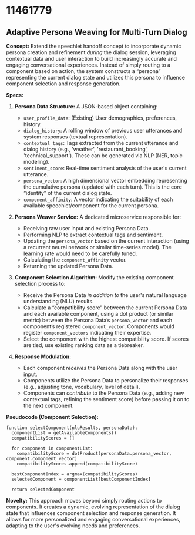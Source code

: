 # 11461779

## Adaptive Persona Weaving for Multi-Turn Dialog

**Concept:** Extend the speechlet handoff concept to incorporate dynamic persona creation and refinement *during* the dialog session, leveraging contextual data and user interaction to build increasingly accurate and engaging conversational experiences.  Instead of simply routing to a component based on action, the system constructs a “persona” representing the current dialog state and utilizes this persona to influence component selection and response generation.

**Specs:**

1.  **Persona Data Structure:**  A JSON-based object containing:
    *   `user_profile_data`:  (Existing) User demographics, preferences, history.
    *   `dialog_history`:  A rolling window of previous user utterances and system responses (textual representation).
    *   `contextual_tags`:  Tags extracted from the current utterance and dialog history (e.g., 'weather', 'restaurant_booking', 'technical_support').  These can be generated via NLP (NER, topic modeling).
    *   `sentiment_score`:  Real-time sentiment analysis of the user's current utterance.
    *   `persona_vector`: A high dimensional vector embedding representing the cumulative persona (updated with each turn).  This is the core “identity” of the current dialog state.
    *   `component_affinity`: A vector indicating the suitability of each available speechlet/component for the current persona.

2.  **Persona Weaver Service:**  A dedicated microservice responsible for:
    *   Receiving raw user input and existing Persona Data.
    *   Performing NLP to extract contextual tags and sentiment.
    *   Updating the `persona_vector` based on the current interaction (using a recurrent neural network or similar time-series model).  The learning rate would need to be carefully tuned.
    *   Calculating the `component_affinity` vector.
    *   Returning the updated Persona Data.

3.  **Component Selection Algorithm:**  Modify the existing component selection process to:
    *   Receive the Persona Data *in addition to* the user's natural language understanding (NLU) results.
    *   Calculate a “compatibility score” between the current Persona Data and each available component, using a dot product (or similar metric) between the Persona Data’s `persona_vector` and each component’s registered `component_vector`.  Components would register `component_vectors` indicating their expertise.
    *   Select the component with the highest compatibility score.  If scores are tied, use existing ranking data as a tiebreaker.

4.  **Response Modulation:**
    *   Each component *receives* the Persona Data along with the user input.
    *   Components utilize the Persona Data to personalize their responses (e.g., adjusting tone, vocabulary, level of detail).
    *   Components can *contribute* to the Persona Data (e.g., adding new contextual tags, refining the sentiment score) before passing it on to the next component.

**Pseudocode (Component Selection):**

```
function selectComponent(nluResults, personaData):
  componentList = getAvailableComponents()
  compatibilityScores = []

  for component in componentList:
    compatibilityScore = dotProduct(personaData.persona_vector, component.component_vector)
    compatibilityScores.append(compatibilityScore)

  bestComponentIndex = argmax(compatibilityScores)
  selectedComponent = componentList[bestComponentIndex]

  return selectedComponent
```

**Novelty:**  This approach moves beyond simply routing actions to components. It creates a dynamic, evolving representation of the dialog state that influences component selection and response generation. It allows for more personalized and engaging conversational experiences, adapting to the user's evolving needs and preferences.